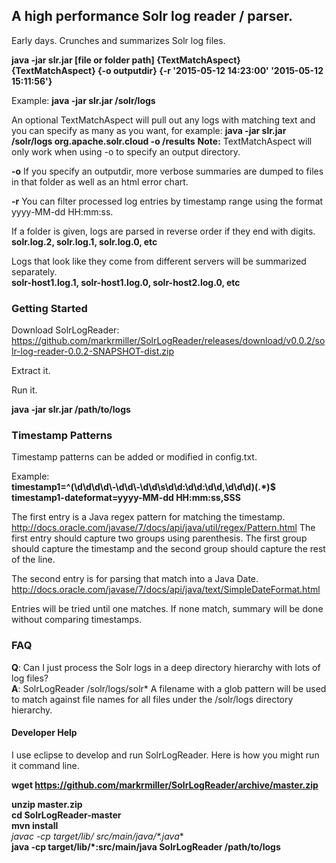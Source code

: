 ## A high performance Solr log reader / parser.

Early days. Crunches and summarizes Solr log files.  

**java -jar slr.jar [file or folder path] {TextMatchAspect} {TextMatchAspect} {-o outputdir} {-r '2015-05-12 14:23:00' '2015-05-12 15:11:56'}**

Example: **java -jar slr.jar /solr/logs**  

An optional TextMatchAspect will pull out any logs with matching text and you can specify as many as you want, for example: **java -jar slr.jar /solr/logs org.apache.solr.cloud -o /results** 
**Note:** TextMatchAspect will only work when using -o to specify an output directory.

**-o** If you specify an outputdir, more verbose summaries are dumped to files in that folder as well as an html error chart.  

**-r** You can filter processed log entries by timestamp range using the format yyyy-MM-dd HH:mm:ss.

If a folder is given, logs are parsed in reverse order if they end with digits.  
**solr.log.2, solr.log.1, solr.log.0, etc**

Logs that look like they come from different servers will be summarized separately.  
**solr-host1.log.1, solr-host1.log.0, solr-host2.log.0, etc**


### Getting Started

Download SolrLogReader: https://github.com/markrmiller/SolrLogReader/releases/download/v0.0.2/solr-log-reader-0.0.2-SNAPSHOT-dist.zip

Extract it.

Run it.

**java -jar slr.jar /path/to/logs**


### Timestamp Patterns

Timestamp patterns can be added or modified in config.txt.

Example:  
**timestamp1=^(\\d\\d\\d\\d\\-\\d\\d\\-\\d\\d\\s\\d\\d:\\d\\d:\\d\\d,\\d\\d\\d)(.*)$**  
**timestamp1-dateformat=yyyy-MM-dd HH:mm:ss,SSS**  

The first entry is a Java regex pattern for matching the timestamp. http://docs.oracle.com/javase/7/docs/api/java/util/regex/Pattern.html
The first entry should capture two groups using parenthesis. The first group should capture the timestamp and the second group should capture the rest of the line.

The second entry is for parsing that match into a Java Date. http://docs.oracle.com/javase/7/docs/api/java/text/SimpleDateFormat.html  

Entries will be tried until one matches. If none match, summary will be done without comparing timestamps.


### FAQ

**Q**: Can I just process the Solr logs in a deep directory hierarchy with lots of log files?  
**A**: SolrLogReader /solr/logs/solr* A filename with a glob pattern will be used to match against file names for all files under the /solr/logs directory hierarchy.


#### Developer Help

I use eclipse to develop and run SolrLogReader. Here is how you might run it command line.

**wget https://github.com/markrmiller/SolrLogReader/archive/master.zip**  
  
**unzip master.zip**  
**cd SolrLogReader-master**  
**mvn install**  
**javac -cp target/lib/* src/main/java/*.java**  
**java -cp target/lib/*:src/main/java SolrLogReader /path/to/logs**    